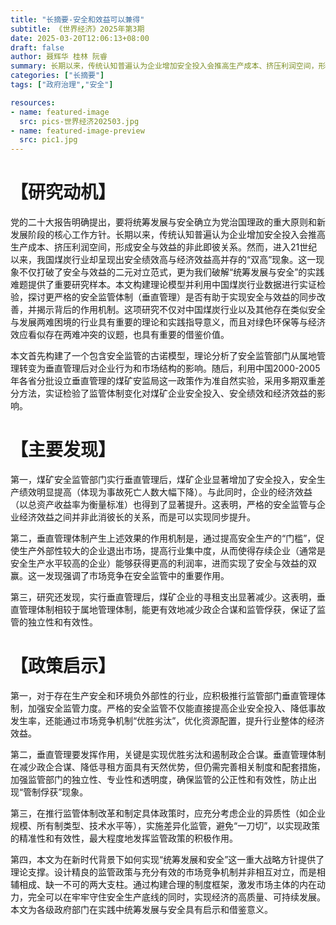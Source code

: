 ```yaml
---
title: "长摘要-安全和效益可以兼得"
subtitle: 《世界经济》2025年第3期
date: 2025-03-20T12:06:13+08:00
draft: false
author: 聂辉华 桂林 阮睿
summary: 长期以来，传统认知普遍认为企业增加安全投入会推高生产成本、挤压利润空间，形成安全与效益的非此即彼关系。然而，进入21世纪以来，我国煤炭行业却呈现出安全绩效高与经济效益高并存的“双高”现象。这一现象不仅打破了安全与效益的二元对立范式，更为我们破解“统筹发展与安全”的实践难题提供了重要研究样本。
categories: ["长摘要"]
tags: ["政府治理","安全"]

resources:
- name: featured-image
  src: pics-世界经济202503.jpg
- name: featured-image-preview
  src: pic1.jpg
---
```


# 【研究动机】

党的二十大报告明确提出，要将统筹发展与安全确立为党治国理政的重大原则和新发展阶段的核心工作方针。长期以来，传统认知普遍认为企业增加安全投入会推高生产成本、挤压利润空间，形成安全与效益的非此即彼关系。然而，进入21世纪以来，我国煤炭行业却呈现出安全绩效高与经济效益高并存的“双高”现象。这一现象不仅打破了安全与效益的二元对立范式，更为我们破解“统筹发展与安全”的实践难题提供了重要研究样本。本文构建理论模型并利用中国煤炭行业数据进行实证检验，探讨更严格的安全监管体制（垂直管理）是否有助于实现安全与效益的同步改善，并揭示背后的作用机制。这项研究不仅对中国煤炭行业以及其他存在类似安全与发展两难困境的行业具有重要的理论和实践指导意义，而且对绿色环保等与经济效应看似存在两难冲突的议题，也具有重要的借鉴价值。

本文首先构建了一个包含安全监管的古诺模型，理论分析了安全监管部门从属地管理转变为垂直管理后对企业行为和市场结构的影响。随后，利用中国2000-2005年各省分批设立垂直管理的煤矿安监局这一政策作为准自然实验，采用多期双重差分方法，实证检验了监管体制变化对煤矿企业安全投入、安全绩效和经济效益的影响。

# 【主要发现】

第一，煤矿安全监管部门实行垂直管理后，煤矿企业显著增加了安全投入，安全生产绩效明显提高（体现为事故死亡人数大幅下降）。与此同时，企业的经济效益（以总资产收益率为衡量标准）也得到了显著提升。这表明，严格的安全监管与企业经济效益之间并非此消彼长的关系，而是可以实现同步提升。

第二，垂直管理体制产生上述效果的作用机制是，通过提高安全生产的“门槛”，促使生产外部性较大的企业退出市场，提高行业集中度，从而使得存续企业（通常是安全生产水平较高的企业）能够获得更高的利润率，进而实现了安全与效益的双赢。这一发现强调了市场竞争在安全监管中的重要作用。

第三，研究还发现，实行垂直管理后，煤矿企业的寻租支出显著减少。这表明，垂直管理体制相较于属地管理体制，能更有效地减少政企合谋和监管俘获，保证了监管的独立性和有效性。

# 【政策启示】

第一，对于存在生产安全和环境负外部性的行业，应积极推行监管部门垂直管理体制，加强安全监管力度。严格的安全监管不仅能直接提高企业安全投入、降低事故发生率，还能通过市场竞争机制“优胜劣汰”，优化资源配置，提升行业整体的经济效益。

第二，垂直管理要发挥作用，关键是实现优胜劣汰和遏制政企合谋。垂直管理体制在减少政企合谋、降低寻租方面具有天然优势，但仍需完善相关制度和配套措施，加强监管部门的独立性、专业性和透明度，确保监管的公正性和有效性，防止出现“管制俘获”现象。

第三，在推行监管体制改革和制定具体政策时，应充分考虑企业的异质性（如企业规模、所有制类型、技术水平等），实施差异化监管，避免“一刀切”，以实现政策的精准性和有效性，最大程度地发挥监管政策的积极作用。

第四，本文为在新时代背景下如何实现“统筹发展和安全”这一重大战略方针提供了理论支撑。设计精良的监管政策与充分有效的市场竞争机制并非相互对立，而是相辅相成、缺一不可的两大支柱。通过构建合理的制度框架，激发市场主体的内在动力，完全可以在牢牢守住安全生产底线的同时，实现经济的高质量、可持续发展。本文为各级政府部门在实践中统筹发展与安全具有启示和借鉴意义。



